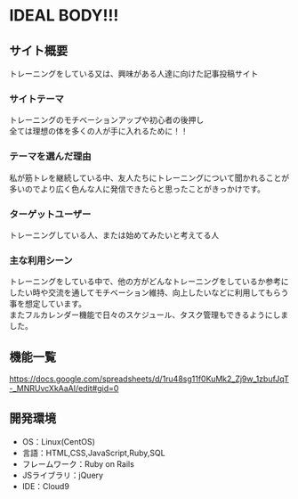 # IDEAL BODY!!!

## サイト概要
トレーニングをしている又は、興味がある人達に向けた記事投稿サイト

### サイトテーマ
トレーニングのモチベーションアップや初心者の後押し<br>
全ては理想の体を多くの人が手に入れるために！！

### テーマを選んだ理由
私が筋トレを継続している中、友人たちにトレーニングについて聞かれることが多いのでより広く色んな人に発信できたらと思ったことがきっかけです。

### ターゲットユーザー
トレーニングしている人、または始めてみたいと考えてる人

### 主な利用シーン
トレーニングをしている中で、他の方がどんなトレーニングをしているか参考にしたい時や交流を通してモチベーション維持、向上したいなどに利用してもらう事を想定しています。<br>
またフルカレンダー機能で日々のスケジュール、タスク管理もできるようにしました。

## 機能一覧
https://docs.google.com/spreadsheets/d/1ru48sg11f0KuMk2_Zj9w_1zbufJqT-_MNRUvcXkAaAI/edit#gid=0

## 開発環境
- OS：Linux(CentOS)
- 言語：HTML,CSS,JavaScript,Ruby,SQL
- フレームワーク：Ruby on Rails
- JSライブラリ：jQuery
- IDE：Cloud9


